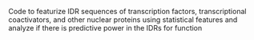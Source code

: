 Code to featurize IDR sequences of transcription factors, transcriptional coactivators, and other nuclear proteins using statistical features and analyze if there is predictive power in the IDRs for function
